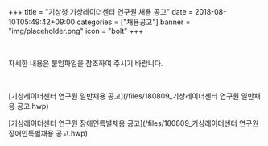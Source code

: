 +++
title = "기상청 기상레이더센터 연구원 채용 공고"
date = 2018-08-10T05:49:42+09:00
categories = ["채용공고"]
banner = "img/placeholder.png"
icon = "bolt"
+++

<!--more-->

<br>

자세한 내용은 붙임파일을 참조하여 주시기 바랍니다.

<br>

[기상레이더센터 연구원 일반채용 공고](/files/180809_기상레이더센터 연구원 일반채용 공고.hwp)

[기상레이더센터 연구원 장애인특별채용 공고](/files/180809_기상레이더센터 연구원 장애인특별채용 공고.hwp)

<br>
